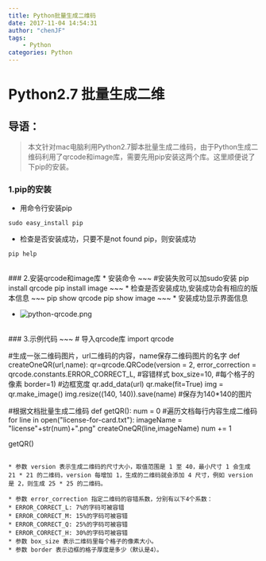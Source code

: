 ```yaml
---
title: Python批量生成二维码
date: 2017-11-04 14:54:31
author: "chenJF"
tags:
    - Python
categories: Python
---
```

# Python2.7 批量生成二维

## 导语：
> 本文针对mac电脑利用Python2.7脚本批量生成二维码，由于Python生成二维码利用了qrcode和image库，需要先用pip安装这两个库。这里顺便说了下pip的安装。


### 1.pip的安装
* 用命令行安装pip
~~~
sudo easy_install pip
~~~
* 检查是否安装成功，只要不是not found pip，则安装成功
~~~
pip help
~~~
<br>
### 2.安装qrcode和image库
* 安装命令
~~~
#安装失败可以加sudo安装
pip install qrcode
pip install image
~~~
* 检查是否安装成功,安装成功会有相应的版本信息
~~~
pip show qrcode
pip show image
~~~
* 安装成功显示界面信息

* ![python-qrcode.png](http://upload-images.jianshu.io/upload_images/4970496-ce568913bd5e15a8.png?imageMogr2/auto-orient/strip%7CimageView2/2/w/1240)
<br>
### 3.示例代码
~~~
# 导入qrcode库
import qrcode

#生成一张二维码图片，url二维码的内容，name保存二维码图片的名字
def createOneQR(url,name):
qr=qrcode.QRCode(version = 2,
error_correction = qrcode.constants.ERROR_CORRECT_L, #容错样式
box_size=10,   #每个格子的像素
border=1)      #边框宽度
qr.add_data(url)
qr.make(fit=True)
img = qr.make_image()
img.resize((140, 140)).save(name)   #保存为140*140的图片


#根据文档批量生成二维码
def getQR():
num = 0
#遍历文档每行内容生成二维码
for line in open("license-for-card.txt"):
imageName = "license"+str(num)+".png"
createOneQR(line,imageName)
num += 1

getQR()
~~~

* 参数 version 表示生成二维码的尺寸大小，取值范围是 1 至 40，最小尺寸 1 会生成 21 * 21 的二维码，version 每增加 1，生成的二维码就会添加 4 尺寸，例如 version 是 2，则生成 25 * 25 的二维码。

* 参数 error_correction 指定二维码的容错系数，分别有以下4个系数：
* ERROR_CORRECT_L: 7%的字码可被容错
* ERROR_CORRECT_M: 15%的字码可被容错
* ERROR_CORRECT_Q: 25%的字码可被容错
* ERROR_CORRECT_H: 30%的字码可被容错
* 参数 box_size 表示二维码里每个格子的像素大小。
* 参数 border 表示边框的格子厚度是多少（默认是4）。
